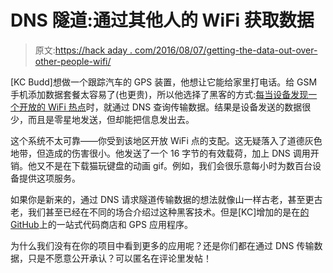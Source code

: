 # DNS 隧道:通过其他人的 WiFi 获取数据

> 原文:[https://hack aday . com/2016/08/07/getting-the-data-out-over-other-people-wifi/](https://hackaday.com/2016/08/07/getting-the-data-out-over-other-peoples-wifi/)

[KC Budd]想做一个跟踪汽车的 GPS 装置，他想让它能给家里打电话。给 GSM 手机添加数据套餐太容易了(也更贵)，所以他选择了黑客的方式:[每当设备发现一个开放的 WiFi 热点](http://www.phreakmonkey.com/2016/08/towl-telemetry-over-opportunistic-wifi.html)时，就通过 DNS 查询传输数据。结果是设备发送的数据很少，而且是零星地发送，但却能把信息发出去。

这个系统不太可靠——你受到该地区开放 WiFi 点的支配。这无疑落入了道德灰色地带，但造成的伤害很小。他发送了一个 16 字节的有效载荷，加上 DNS 调用开销。他又不是在下载猫玩键盘的动画 gif。例如，我们会很乐意每小时为数百台设备提供这项服务。

如果你是新来的，通过 DNS 请求隧道传输数据的想法就像山一样古老，甚至更古老，我们甚至已经在不同的场合介绍过这种黑客技术。但是[KC]增加的是在[的 GitHub](https://github.com/phreakmonkey/towl)上的一站式代码商店和 GPS 应用程序。

为什么我们没有在你的项目中看到更多的应用呢？还是你们都在通过 DNS 传输数据，只是不愿意公开承认？可以匿名在评论里发帖！